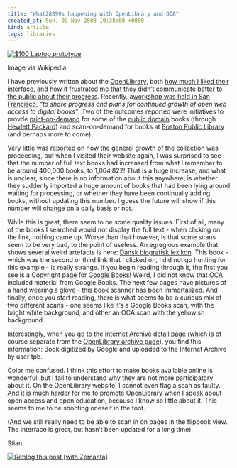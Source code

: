 ```yaml
---
title: "What28099s happening with OpenLibrary and OCA"
created_at: Sun, 09 Nov 2008 19:38:00 +0000
kind: article
tags: libraries
---
```


[![\$100 Laptop
prototype](http://upload.wikimedia.org/wikipedia/commons/thumb/4/47/Laptop-ebook.jpg/202px-Laptop-ebook.jpg "$100 Laptop prototype")](http://commons.wikipedia.org/wiki/Image:Laptop-ebook.jpg)

Image via Wikipedia

I have previously written about the
[OpenLibrary](http://openlibrary.org), both [how much I liked their
interface](http://reganmian.net/blog/2008/04/02/google-books-step-aside-openlibrary-makes-reading-fun/),
and [how it frustrated me that they didn’t communicate better to the
public about their
progress](http://reganmian.net/blog/2008/08/03/openlibrary-and-universal-library-guys-work-together/).
Recently, a[workshop was held in San
Francisco](http://www.opencontentalliance.org/?p=128), *“to share
progress and plans for continued growth of open web access to digital
books”*. Two of the outcomes reported were initiatives to provde
[print-on-demand](http://en.wikipedia.org/wiki/Print_on_demand "Print on demand")
for some of the [public
domain](http://en.wikipedia.org/wiki/Public_domain "Public domain")
books (through [Hewlett
Packard](http://www.hp.com/ "Hewlett-Packard Company")) and
scan-on-demand for books at [Boston Public
Library](http://maps.google.com/maps?ll=42.3491166667,-71.0787361111&spn=0.01,0.01&q=42.3491166667,-71.0787361111%20%28Boston%20Public%20Library%29&t=h "Boston Public Library")
(and perhaps more to come).

Very little was reported on how the general growth of the collection was
proceeding, but when I visited their website again, I was surprised to
see that the number of full text books had increased from what I
remember to be around 400,000 books, to 1,064,822! That is a huge
increase, and what is unclear, since there is no information about this
anywhere, is whether they suddenly imported a huge amount of books that
had been lying around waiting for processing, or whether they have been
continually adding books, without updating this number. I guess the
future will show if this number will change on a daily basis or not.

While this is great, there seem to be some quality issues. First of all,
many of the books I searched would not display the full text - when
clicking on the link, nothing came up. Worse than that however, is that
some scans seem to be very bad, to the point of useless. An egregious
example that shows several weird artefacts is here: [Dansk biografisk
lexikon](http://openlibrary.org/details/danskbiografisk00bricgoog). This
book - which was the second or third link that I clicked on, I did not
go hunting for this example - is really strange. If you begin reading
through it, the first you see is a Copyright page for [Google
Books](http://books.google.com/ "Google Book Search")! Weird, I did not
know that
[OCA](http://en.wikipedia.org/wiki/Open_Content_Alliance "Open Content Alliance")
included material from Google Books. The next few pages have pictures of
a hand wearing a glove - this book scanner has been immortalized. And
finally, once you start reading, there is what seems to be a curious mix
of two different scans - one seems like it’s a Google Books scan, with
the bright white background, and other an OCA scan with the yellowish
background.

Interestingly, when you go to the [Internet Archive detail
page](http://www.archive.org/details/danskbiografisk00bricgoog) (which
is of course separate from the [OpenLibrary archive
page](http://openlibrary.org/b/OL6968915M)), you find this information:
Book digitized by Google and uploaded to the Internet Archive by user
tpb.

Color me confused. I think this effort to make books available online is
wonderful, but I fail to understand why they are not more participatory
about it. On the OpenLibrary website, I cannot even flag a scan as
faulty. And it is much harder for me to promote OpenLibrary when I speak
about open access and open education, because I know so little about it.
This seems to me to be shooting oneself in the foot.

(And we still really need to be able to scan in on pages in the flipbook
view. The interface is great, but hasn’t been updated for a long time).

Stian

[![Reblog this post [with
Zemanta]](http://img.zemanta.com/reblog_e.png?x-id=dc38a296-8f3f-4b70-b52d-c02c70efacd0)](http://reblog.zemanta.com/zemified/dc38a296-8f3f-4b70-b52d-c02c70efacd0/ "Zemified by Zemanta")
